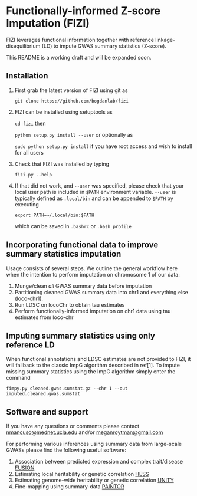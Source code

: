 # Functionally-informed Z-score Imputation (FIZI)
FIZI leverages functional information together with reference linkage-disequilibrium (LD) to
impute GWAS summary statistics (Z-score).

This README is a working draft and will be expanded soon.

[//]: # (This repository serves as the home for the python implementation of the algorithm described in XX.)

Installation
----
1. First grab the latest version of FIZI using git as

    `git clone https://github.com/bogdanlab/fizi`
    
2. FIZI can be installed using setuptools as 

    `cd fizi` then
    
    `python setup.py install --user` or optionally as
    
    `sudo python setup.py install` if you have root access and wish to install for all users
    
3. Check that FIZI was installed by typing

    `fizi.py --help`

4. If that did not work, and `--user` was specified, please check that your local user path is included in
`$PATH` environment variable. `--user` is typically defined as `.local/bin` and can be appended to `$PATH`
by executing

    `export PATH=~/.local/bin:$PATH`
    
    which can be saved in `.bashrc` or `.bash_profile`

Incorporating functional data to improve summary statistics imputation
-----
Usage consists of several steps. We outline the general workflow here when the intention to perform imputation on
chromosome 1 of our data:

1. Munge/clean _all_ GWAS summary data before imputation
2. Partitioning cleaned GWAS summary data into chr1 and everything else (loco-chr1).
3. Run LDSC on locoChr to obtain tau estimates
4. Perform functionally-informed imputation on chr1 data using tau estimates from loco-chr

Imputing summary statistics using only reference LD
------
When functional annotations and LDSC estimates are not provided to FIZI, it will fallback to the classic ImpG
algorithm described in ref[1]. To impute missing summary statistics using the ImpG algorithm simply enter the
command 

    fimpy.py cleaned.gwas.sumstat.gz --chr 1 --out imputed.cleaned.gwas.sumstat


Software and support
-----
If you have any questions or comments please contact nmancuso@mednet.ucla.edu and/or meganroytman@gmail.com

For performing various inferences using summary data from large-scale GWASs please find the following useful software:

1. Association between predicted expression and complex trait/disease [FUSION](https://github.com/gusevlab/fusion_twas)
2. Estimating local heritability or genetic correlation [HESS](https://github.com/huwenboshi/hess)
3. Estimating genome-wide heritability or genetic correlation [UNITY](https://github.com/bogdanlab/UNITY)
4. Fine-mapping using summary-data [PAINTOR](https://github.com/gkichaev/PAINTOR_V3.0)
